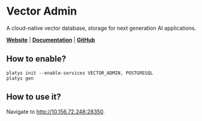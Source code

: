# Vector Admin

A cloud-native vector database, storage for next generation AI applications.

**[Website](https://vectoradmin.com/)** | **[Documentation](https://docs.vectoradmin.com/)** | **[GitHub](https://github.com/Mintplex-Labs/vector-admin)**

## How to enable?

```
platys init --enable-services VECTOR_ADMIN, POSTGRESQL
platys gen
```

## How to use it?

Navigate to <http://10.156.72.248:28350>.


